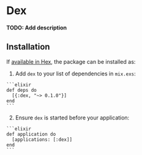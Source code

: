# Dex

**TODO: Add description**

## Installation

If [available in Hex](https://hex.pm/docs/publish), the package can be installed as:

  1. Add `dex` to your list of dependencies in `mix.exs`:

    ```elixir
    def deps do
      [{:dex, "~> 0.1.0"}]
    end
    ```

  2. Ensure `dex` is started before your application:

    ```elixir
    def application do
      [applications: [:dex]]
    end
    ```

